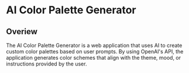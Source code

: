 # AI Color Palette Generator
## Overiew
The AI Color Palette Generator is a web application that uses AI to create custom color palettes based on user prompts. By using OpenAI's API, the application generates color schemes that align with the theme, mood, or instructions provided by the user.